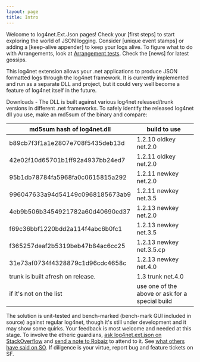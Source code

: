 ```yaml
---
layout: page
title: Intro
---
```


Welcome to log4net.Ext.Json pages! Check your [first steps] to start exploring the world of JSON logging. Consider [unique event stamps] or adding a [keep-alive appender] to keep your logs alive. To figure what to do with Arrangements, look at [Arrangement tests](https://sourceforge.net/p/log4net-json/code/HEAD/tree/trunk/log4net.Ext.Json.Tests/Layout/Arrangements/). Check the [news] for latest gossips.

This log4net extension allows your .net applications to produce JSON formatted logs through the log4net framework. It is currently implemented and run as a separate DLL and project, but it could very well become a feature of log4net itself in the future.

Downloads - The DLL is built against various log4net released/trunk versions in different .net frameworks. To safely identify the released log4net dll you use, make an md5sum of the binary and compare:

md5sum hash of log4net.dll        | build to use
--------------------------------- | --------------------------
b89cb7f3f1a1e2807e708f5435deb13d  | 1.2.10 oldkey net.2.0
42e02f10d65701b1ff92a4937bb24ed7  | 1.2.11 oldkey net.2.0
95b1db78784fa5968fa0c0615815a292  | 1.2.11 newkey net.2.0
996047633a94d54149c0968185673ab9  | 1.2.11 newkey net.3.5
4eb9b506b3454921782a60d40690ed37  | 1.2.13 newkey net.2.0
f69c36bbf1220bdd2a114f4abc6b0fc1  | 1.2.13 newkey net.3.5
f365257deaf2b5319beb47b84ac6cc25  | 1.2.13 newkey net.3.5.cp
31e73af0734f4328879c1d96cdc4658c  | 1.2.13 newkey net.4.0
trunk is built afresh on release. | 1.3 trunk net.4.0
if it's not on the list           | use one of the above or ask for a special build

The solution is unit-tested and bench-marked (bench-mark GUI included in source) against regular log4net, though it's still under development and it may show some quirks. Your feedback is most welcome and needed at this stage. To involve the etheric guardians,  [ask log4net.ext.json on StackOverflow](http://stackoverflow.com/questions/ask?title=log4net.ext.json&tags=log4net+json) and [send a note to Robajz](https://sourceforge.net/u/robajz/profile/send_message) to attend to it. See [what others have said on SO](http://stackoverflow.com/search?q=log4net+json). If diligence is your virtue, report bug and feature tickets on SF.

